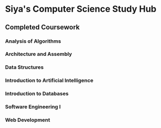 # Siya's Computer Science Study Hub

## Completed Coursework

### Analysis of Algorithms

### Architecture and Assembly

### Data Structures

### Introduction to Artificial Intelligence

### Introduction to Databases

### Software Engineering I

### Web Development
